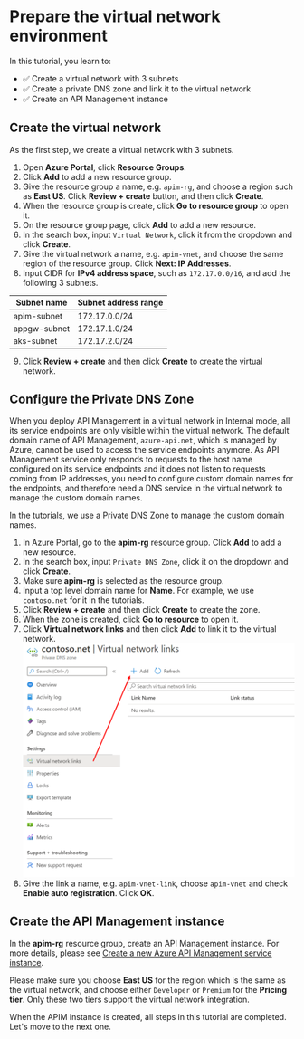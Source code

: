 # Prepare the virtual network environment

In this tutorial, you learn to:

- ✅ Create a virtual network with 3 subnets
- ✅ Create a private DNS zone and link it to the virtual network
- ✅ Create an API Management instance

## Create the virtual network

As the first step, we create a virtual network with 3 subnets.

1. Open **Azure Portal**, click **Resource Groups**.
1. Click **Add** to add a new resource group.
1. Give the resource group a name, e.g. `apim-rg`, and choose a region such as **East US**. Click **Review + create** button, and then click **Create**.
1. When the resource group is create, click **Go to resource group** to open it.
1. On the resource group page, click **Add** to add a new resource.
1. In the search box, input `Virtual Network`, click it from the dropdown and click **Create**.
1. Give the virtual network a name, e.g. `apim-vnet`, and choose the same region of the resource group. Click **Next: IP Addresses**.
1. Input CIDR for **IPv4 address space**, such as `172.17.0.0/16`, and add the following 3 subnets.
  
|Subnet name    |Subnet address range  |
|---------------|----------------------|
|apim-subnet    |172.17.0.0/24         |
|appgw-subnet   |172.17.1.0/24         |
|aks-subnet     |172.17.2.0/24         |

9. Click **Review + create** and then click **Create** to create the virtual network.

## Configure the Private DNS Zone

When you deploy API Management in a virtual network in Internal mode, all its service endpoints are only visible within the virtual network. The default domain name of API Management, `azure-api.net`, which is managed by Azure, cannot be used to access the service endpoints anymore. As API Management service only responds to requests to the host name configured on its service endpoints and it does not listen to requests coming from IP addresses, you need to configure custom domain names for the endpoints, and therefore need a DNS service in the virtual network to manage the custom domain names.

In the tutorials, we use a Private DNS Zone to manage the custom domain names.

1. In Azure Portal, go to the **apim-rg** resource group. Click **Add** to add a new resource.
1. In the search box, input `Private DNS Zone`, click it on the dropdown and click **Create**.
1. Make sure **apim-rg** is selected as the resource group.
1. Input a top level domain name for **Name**. For example, we use `contoso.net` for it in the tutorials.
1. Click **Review + create** and then click **Create** to create the zone.
1. When the zone is created, click **Go to resource** to open it.
1. Click **Virtual network links** and then click **Add** to link it to the virtual network.
    ![private DNS zone](images/private-dns-zone.png)
1. Give the link a name, e.g. `apim-vnet-link`, choose `apim-vnet` and check **Enable auto registration**. Click **OK**.

## Create the API Management instance

In the **apim-rg** resource group, create an API Management instance. For more details, please see [Create a new Azure API Management service instance](https://docs.microsoft.com/azure/api-management/get-started-create-service-instance).

Please make sure you choose **East US** for the region which is the same as the virtual network, and choose either `Developer` or `Premium` for the **Pricing tier**. Only these two tiers support the virtual network integration.

When the APIM instance is created, all steps in this tutorial are completed. Let's move to the next one.
